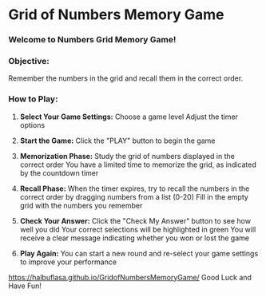 # Grid of Numbers Memory Game

### Welcome to Numbers Grid Memory Game!

### Objective:
 Remember the numbers in the grid and recall them in the correct order.

###  How to Play:

1. **Select Your Game Settings:**
Choose a game level
Adjust the timer options

2. **Start the Game:**
Click the "PLAY" button to begin the game

3. **Memorization Phase:**
Study the grid of numbers displayed in the correct order
You have a limited time to memorize the grid, as indicated by the countdown timer

4. **Recall Phase:**
When the timer expires, try to recall the numbers in the correct order by dragging numbers from a list (0-20)
Fill in the empty grid with the numbers you remember

5. **Check Your Answer:**
Click the "Check My Answer" button to see how well you did
Your correct selections will be highlighted in green
You will receive a clear message indicating whether you won or lost the game

6. **Play Again:**
You can start a new round and re-select your game settings to improve your performance

https://halbuflasa.github.io/GridofNumbersMemoryGame/
Good Luck and Have Fun!
